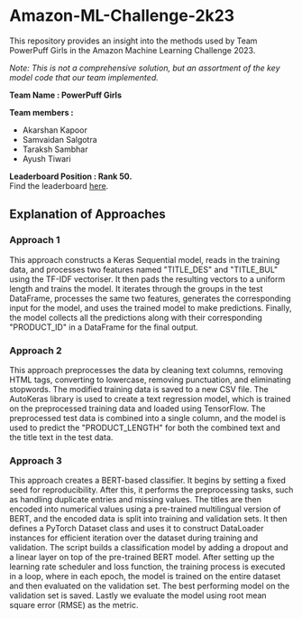# Amazon-ML-Challenge-2k23

This repository provides an insight into the methods used by Team PowerPuff Girls in the Amazon Machine Learning Challenge 2023.

_Note: This is not a comprehensive solution, but an assortment of the key model code that our team implemented._

**Team Name : PowerPuff Girls** 

**Team members :**
- Akarshan Kapoor
- Samvaidan Salgotra
- Taraksh Sambhar
- Ayush Tiwari

**Leaderboard Position : Rank 50.** <br>
Find the leaderboard [here](https://www.hackerearth.com/challenges/competitive/amazon-ml-challenge-2023/leaderboard/).

## Explanation of Approaches 

### Approach 1 

This approach constructs a Keras Sequential model, reads in the training data, and processes two features named "TITLE_DES" and "TITLE_BUL" using the TF-IDF vectoriser. It then pads the resulting vectors to a uniform length and trains the model. It iterates through the groups in the test DataFrame, processes the same two features, generates the corresponding input for the model, and uses the trained model to make predictions. Finally, the model collects all the predictions along with their corresponding "PRODUCT_ID" in a DataFrame for the final output.

### Approach 2

This approach preprocesses the data by cleaning text columns, removing HTML tags, converting to lowercase, removing punctuation, and eliminating stopwords. The modified training data is saved to a new CSV file. The AutoKeras library is used to create a text regression model, which is trained on the preprocessed training data and loaded using TensorFlow. The preprocessed test data is combined into a single column, and the model is used to predict the "PRODUCT_LENGTH" for both the combined text and the title text in the test data.

### Approach 3

This approach creates a BERT-based classifier. It begins by setting a fixed seed for reproducibility. After this, it performs the preprocessing tasks, such as handling duplicate entries and missing values. The titles are then encoded into numerical values using a pre-trained multilingual version of BERT, and the encoded data is split into training and validation sets. It then defines a PyTorch Dataset class and uses it to construct DataLoader instances for efficient iteration over the dataset during training and validation. The script builds a classification model by adding a dropout and a linear layer on top of the pre-trained BERT model. After setting up the learning rate scheduler and loss function, the training process is executed in a loop, where in each epoch, the model is trained on the entire dataset and then evaluated on the validation set. The best performing model on the validation set is saved. Lastly we evaluate the model using root mean square error (RMSE) as the metric. 
